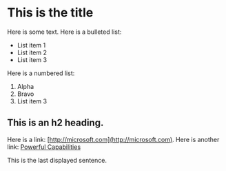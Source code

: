 # This is the title
Here is some text.
Here is a bulleted list:

* List item 1
* List item 2
* List item 3

Here is a numbered list:

1. Alpha
2. Bravo
3. List item 3

## This is an h2 heading.

Here is a link: [http://microsoft.com](http://microsoft.com).
Here is another link: [Powerful Capabilities][wa_com]

This is the last displayed sentence.

[wa_com]: http://www.windowsazure.com/en-us/
